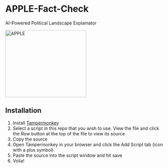# APPLE-Fact-Check
AI-Powered Political Landscape Explainator

<p align="left">
<img height="211" width="255" src="https://i.imgur.com/8rzGopz.png" alt="APPLE">
</p>

## Installation

1. Install [Tampermonkey](https://tampermonkey.net/)
1. Select a script in this repo that you wish to use. View the file and click the _Raw_ button at the top of the file to view its source
1. Copy the source
1. Open Tampermonkey in your browser and click the Add Script tab (icon with a plus symbol)
1. Paste the source into the script window and hit save
1. Voila!
